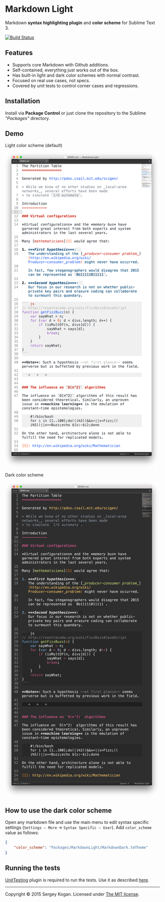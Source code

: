 Markdown Light
==============

Markdown **syntax highlighting plugin** and **color scheme** for Sublime Text 3.

[![Build Status](https://travis-ci.org/sekogan/MarkdownLight.svg)](https://travis-ci.org/sekogan/MarkdownLight)

Features
--------

- Supports core Markdown with Github additions.
- Self-contained, everything just works out of the box.
- Has built-in light and dark color schemes with normal contrast.
- Focused on real use cases, not specs.
- Covered by unit tests to control corner cases and regressions.

Installation
------------

Install via **Package Control** or just clone the repository to the Sublime *"Packages"* directory.

Demo
----

Light color scheme (default)

![](demo/demo.png)

Dark color scheme

![](demo/demo_dark.png)

How to use the dark color scheme
--------------------------------

Open any markdown file and use the main menu to edit syntax specific settings (`Settings — More` &rarr; `Syntax Specific — User`). Add `color_scheme` value as follows:

```json
{
	"color_scheme": "Packages/MarkdownLight/MarkdownDark.tmTheme"
}
```

Running the tests
-----------------

[UnitTesting][] plugin is required to run the tests. Use it as described [here][UnitTestingReadme].

[UnitTesting]: https://github.com/randy3k/UnitTesting
[UnitTestingReadme]: https://github.com/randy3k/UnitTesting-example/blob/master/README.md

---

Copyright &copy; 2015 Sergey Kogan.
Licensed under [The MIT license](LICENSE).

